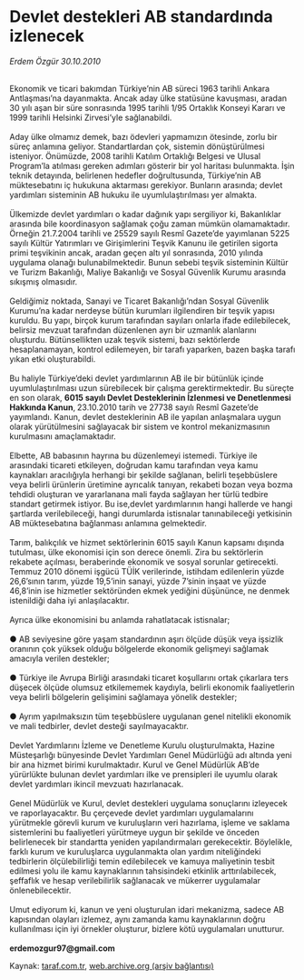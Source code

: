 # Devlet destekleri AB standardında izlenecek

*Erdem Özgür 30.10.2010*

<div class="yazi"><br/>Ekonomik ve ticari bakımdan Türkiye’nin AB süreci 1963 tarihli Ankara Antlaşması’na dayanmakta. Ancak aday ülke statüsüne kavuşması, aradan 30 yılı aşan bir süre sonrasında 1995 tarihli 1/95 Ortaklık Konseyi Kararı ve 1999 tarihli Helsinki Zirvesi’yle sağlanabildi. <br/><br/>Aday ülke olmamız demek, bazı ödevleri yapmamızın ötesinde, zorlu bir süreç anlamına geliyor. Standartlardan çok, sistemin dönüştürülmesi isteniyor. Önümüzde, 2008 tarihli Katılım Ortaklığı Belgesi ve Ulusal Program’la atılması gereken adımları gösterir bir yol haritası bulunmakta. İşin teknik detayında, belirlenen hedefler doğrultusunda, Türkiye’nin AB müktesebatını iç hukukuna aktarması gerekiyor. Bunların arasında; devlet yardımları sisteminin AB hukuku ile uyumlulaştırılması yer almakta. <br/><br/>Ülkemizde devlet yardımları o kadar dağınık yapı sergiliyor ki, Bakanlıklar arasında bile koordinasyon sağlamak çoğu zaman mümkün olamamaktadır. Örneğin 21.7.2004 tarihli ve 25529 sayılı Resmî Gazete’de yayımlanan 5225 sayılı Kültür Yatırımları ve Girişimlerini Teşvik Kanunu ile getirilen sigorta primi teşvikinin ancak, aradan geçen altı yıl sonrasında, 2010 yılında uygulama olanağı bulunabilmektedir. Bunun sebebi teşvik sisteminin Kültür ve Turizm Bakanlığı, Maliye Bakanlığı ve Sosyal Güvenlik Kurumu arasında sıkışmış olmasıdır. <br/><br/>Geldiğimiz noktada, Sanayi ve Ticaret Bakanlığı’ndan Sosyal Güvenlik Kurumu’na kadar nerdeyse bütün kurumları ilgilendiren bir teşvik yapısı kuruldu. Bu yapı, birçok kurum tarafından sayıları onlarla ifade edilebilecek, belirsiz mevzuat tarafından düzenlenen ayrı bir uzmanlık alanlarını oluşturdu. Bütünsellikten uzak teşvik sistemi, bazı sektörlerde hesaplanamayan, kontrol edilemeyen, bir tarafı yaparken, bazen başka tarafı yıkan etki oluşturabildi. <br/><br/>Bu haliyle Türkiye’deki devlet yardımlarının AB ile bir bütünlük içinde uyumlulaştırılması uzun sürebilecek bir çalışma gerektirmektedir. Bu süreçte en son olarak, <b>6015 sayılı Devlet Desteklerinin İzlenmesi ve Denetlenmesi Hakkında Kanun</b>,<b> </b>23.10.2010 tarih ve 27738 sayılı Resmî Gazete’de yayımlandı. Kanun, devlet desteklerinin AB ile yapılan anlaşmalara uygun olarak yürütülmesini sağlayacak bir sistem ve kontrol mekanizmasının kurulmasını amaçlamaktadır. <br/><br/>Elbette, AB babasının hayrına bu düzenlemeyi istemedi. Türkiye ile arasındaki ticareti etkileyen, doğrudan kamu tarafından veya kamu kaynakları aracılığıyla herhangi bir şekilde sağlanan, belirli teşebbüslere veya belirli ürünlerin üretimine ayrıcalık tanıyan, rekabeti bozan veya bozma tehdidi oluşturan ve yararlanana mali fayda sağlayan her türlü tedbire standart getirmek istiyor. Bu ise,devlet yardımlarının hangi hallerde ve hangi şartlarda verilebileceği, hangi durumlarda istisnalar tanınabileceği yetkisinin AB müktesebatına bağlanması anlamına gelmektedir. <br/><br/>Tarım, balıkçılık ve hizmet sektörlerinin 6015 sayılı Kanun kapsamı dışında tutulması, ülke ekonomisi için son derece önemli. Zira bu sektörlerin rekabete açılması, beraberinde ekonomik ve sosyal sorunlar getirecekti. Temmuz 2010 dönemi işgücü TÜİK verilerinde, istihdam edilenlerin yüzde 26,6’sının tarım, yüzde 19,5’inin sanayi, yüzde 7’sinin inşaat ve yüzde 46,8’inin ise hizmetler sektöründen ekmek yediğini düşününce, ne denmek istenildiği daha iyi anlaşılacaktır. <br/><br/>Ayrıca ülke ekonomisini bu anlamda rahatlatacak istisnalar; <br/><br/>● AB seviyesine göre yaşam standardının aşırı ölçüde düşük veya işsizlik oranının çok yüksek olduğu bölgelerde ekonomik gelişmeyi sağlamak amacıyla verilen destekler; <br/><br/>● Türkiye ile Avrupa Birliği arasındaki ticaret koşullarını ortak çıkarlara ters düşecek ölçüde olumsuz etkilememek kaydıyla, belirli ekonomik faaliyetlerin veya belirli bölgelerin gelişimini sağlamaya yönelik destekler; <br/><br/>● Ayrım yapılmaksızın tüm teşebbüslere uygulanan genel nitelikli ekonomik ve mali tedbirler, devlet desteği sayılmayacaktır. <br/><br/>Devlet Yardımlarını İzleme ve Denetleme Kurulu oluşturulmakta, Hazine Müsteşarlığı bünyesinde Devlet Yardımları Genel Müdürlüğü adı altında yeni bir ana hizmet birimi kurulmaktadır. Kurul ve Genel Müdürlük AB’de yürürlükte bulunan devlet yardımları ilke ve prensipleri ile uyumlu olarak devlet yardımları ikincil mevzuatı hazırlanacak. <br/><br/>Genel Müdürlük ve Kurul, devlet destekleri uygulama sonuçlarını izleyecek ve raporlayacaktır. Bu çerçevede devlet yardımları uygulamalarını yürütmekle görevli kurum ve kuruluşların veri hazırlama, işleme ve saklama sistemlerini bu faaliyetleri yürütmeye uygun bir şekilde ve önceden belirlenecek bir standartta yeniden yapılandırmaları gerekecektir. Böylelikle, farklı kurum ve kuruluşlarca uygulanmakta olan yardım niteliğindeki tedbirlerin ölçülebilirliği temin edilebilecek ve kamuya maliyetinin tesbit edilmesi yolu ile kamu kaynaklarının tahsisindeki etkinlik arttırılabilecek, şeffaflık ve hesap verilebilirlik sağlanacak ve mükerrer uygulamalar önlenebilecektir. <br/><br/>Umut ediyorum ki, kanun ve yeni oluşturulan idari mekanizma, sadece AB kapısından olayları izlemez, aynı zamanda kamu kaynaklarının doğru kullanılması için iyi örnekler oluşturur, bizlere kötü uygulamaları unutturur. <b><br/><br/>erdemozgur97@gmail.com</b>
</div>

Kaynak: [taraf.com.tr](http://www.taraf.com.tr/erdem-ozgur/makale-devlet-destekleri-ab-standardinda-izlenecek-2.htm), [web.archive.org (arşiv bağlantısı)](http://web.archive.org/web/20131107134242/http://www.taraf.com.tr/erdem-ozgur/makale-devlet-destekleri-ab-standardinda-izlenecek-2.htm)
